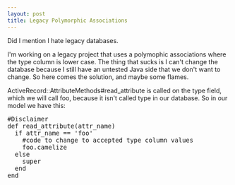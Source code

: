 ```yaml
--- 
layout: post
title: Legacy Polymorphic Associations
---
```

<p>
Did I mention I hate legacy databases.
</p>
<p>
I'm working on a legacy project that uses a polymophic associations where the type column is lower case.  The thing that sucks is I can't change the database because I still have an untested  Java side that we don't want to change.  So here comes the solution, and maybe some flames.
</p>
<p>
ActiveRecord::AttributeMethods#read_attribute is called on the type field, which we will call foo, because it isn't called type in our database.  So in our model we have this:
</p>
<pre>
#Disclaimer
def read_attribute(attr_name)
  if attr_name == 'foo'
    #code to change to accepted type column values
    foo.camelize
  else
    super
  end
end
</pre>
